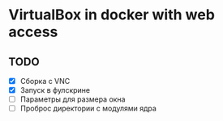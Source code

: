 # VirtualBox in docker with web access

## TODO

- [x] Сборка с VNC
- [x] Запуск в фулскрине
- [ ] Параметры для размера окна
- [ ] Проброс директории с модулями ядра
